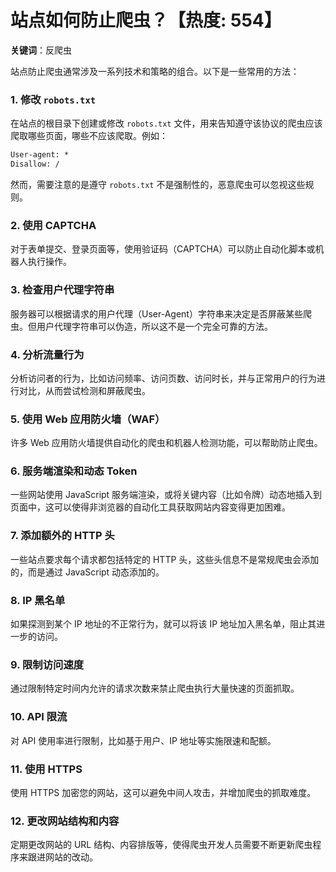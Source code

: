 # 站点如何防止爬虫？【热度: 554】

**关键词**：反爬虫

站点防止爬虫通常涉及一系列技术和策略的组合。以下是一些常用的方法：

### 1. 修改 `robots.txt`

在站点的根目录下创建或修改 `robots.txt` 文件，用来告知遵守该协议的爬虫应该爬取哪些页面，哪些不应该爬取。例如：

```txt
User-agent: *
Disallow: /
```

然而，需要注意的是遵守 `robots.txt` 不是强制性的，恶意爬虫可以忽视这些规则。

### 2. 使用 CAPTCHA

对于表单提交、登录页面等，使用验证码（CAPTCHA）可以防止自动化脚本或机器人执行操作。

### 3. 检查用户代理字符串

服务器可以根据请求的用户代理（User-Agent）字符串来决定是否屏蔽某些爬虫。但用户代理字符串可以伪造，所以这不是一个完全可靠的方法。

### 4. 分析流量行为

分析访问者的行为，比如访问频率、访问页数、访问时长，并与正常用户的行为进行对比，从而尝试检测和屏蔽爬虫。

### 5. 使用 Web 应用防火墙（WAF）

许多 Web 应用防火墙提供自动化的爬虫和机器人检测功能，可以帮助防止爬虫。

### 6. 服务端渲染和动态 Token

一些网站使用 JavaScript 服务端渲染，或将关键内容（比如令牌）动态地插入到页面中，这可以使得非浏览器的自动化工具获取网站内容变得更加困难。

### 7. 添加额外的 HTTP 头

一些站点要求每个请求都包括特定的 HTTP 头，这些头信息不是常规爬虫会添加的，而是通过 JavaScript 动态添加的。

### 8. IP 黑名单

如果探测到某个 IP 地址的不正常行为，就可以将该 IP 地址加入黑名单，阻止其进一步的访问。

### 9. 限制访问速度

通过限制特定时间内允许的请求次数来禁止爬虫执行大量快速的页面抓取。

### 10. API 限流

对 API 使用率进行限制，比如基于用户、IP 地址等实施限速和配额。

### 11. 使用 HTTPS

使用 HTTPS 加密您的网站，这可以避免中间人攻击，并增加爬虫的抓取难度。

### 12. 更改网站结构和内容

定期更改网站的 URL 结构、内容排版等，使得爬虫开发人员需要不断更新爬虫程序来跟进网站的改动。